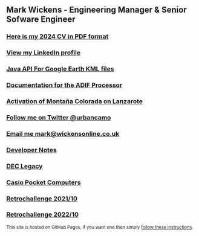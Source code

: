 ## Mark Wickens - Engineering Manager & Senior Sofware Engineer

### [Here is my 2024 CV in PDF format](cv/Mark_Wickens_CV_2024.pdf)

### [View my LinkedIn profile](https://www.linkedin.com/in/mark-wickens-5204a56/)

### [Java API For Google Earth KML files](javaapiforkml.md)

### [Documentation for the ADIF Processor](adif-processor/adif-processor)

### [Activation of Montaña Colorada on Lanzarote](ea8_hla-004)

### [Follow me on Twitter @urbancamo](https://twitter.com/urbancamo)

### [Email me mark@wickensonline.co.uk](mailto:mark@wickensonline.co.uk)

### [Developer Notes](devblog)

### [DEC Legacy](declegacy.md)

### [Casio Pocket Computers](casio-pocket-computers.md)

### [Retrochallenge 2021/10](rc2021_10)

### [Retrochallenge 2022/10](casio-basic/rc2022_10)

<small>This site is hosted on GitHub Pages, if you want one then simply [follow these instructions](https://pages.github.com/). </small>
